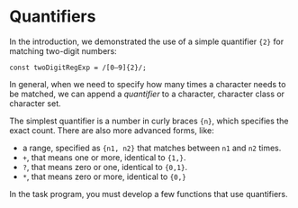 # Quantifiers

In the introduction, we demonstrated the use of a simple quantifier `{2}` for 
matching two-digit numbers:

```
const twoDigitRegExp = /[0–9]{2}/;
```

In general, when we need to specify how many times a character needs to be 
matched, we can append a _quantifier_ to a character, character class or 
character set. 

The simplest quantifier is a number in curly braces `{n}`, which specifies 
the exact count. There are also more advanced forms, like: 
- a range, specified as `{n1, n2}` that matches between `n1` and `n2` times.
- `+`, that means one or more, identical to `{1,}`.
- `?`, that means zero or one, identical to `{0,1}`.
- `*`, that means zero or more, identical to `{0,}`

In the task program, you must develop a few functions that use quantifiers.
